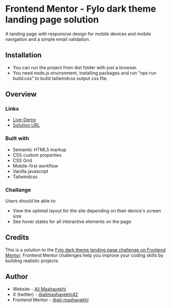 # Frontend Mentor - Fylo dark theme landing page solution

A landing page with responsive design for mobile devices and mobile navigation and a simple email validation.

## Installation

- You can run the project from dist folder with just a browser.
- You need node.js environment, installing packages and run "npx run build:css" to build tailwindcss output css file.

## Overview

### Links

- [Live-Demo](https://ali-fylo-dark-theme-landing-page.netlify.app/)
- [Solution URL](https://www.frontendmentor.io/solutions/fylo-dark-theme-landing-page-Man4aBP4Cb)

### Built with

- Semantic HTML5 markup
- CSS custom properties
- CSS Grid
- Mobile-first workflow
- Vanilla javascript
- Tailwindcss

### Challange

Users should be able to:

- View the optimal layout for the site depending on their device's screen size
- See hover states for all interactive elements on the page

## Credits

This is a solution to the [Fylo dark theme landing page challenge on Frontend Mentor](https://www.frontendmentor.io/challenges/fylo-dark-theme-landing-page-5ca5f2d21e82137ec91a50fd). Frontend Mentor challenges help you improve your coding skills by building realistic projects.

## Author

- Website - [Ali Mashayekhi]()
- X (twitter) - [@alimashayekhi42](https://www.twitter.com/alimashayekhi42)
- Frontend Mentor - [@ali-mashayekhi](https://www.frontendmentor.io/profile/ali-mashayekhi)

